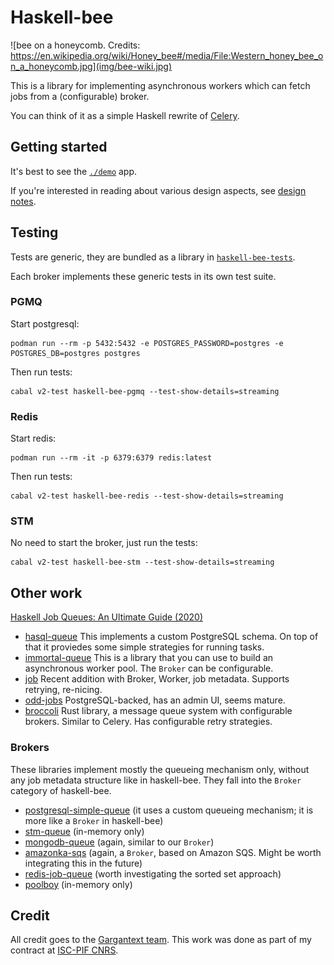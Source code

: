 # Haskell-bee

![bee on a honeycomb. Credits: https://en.wikipedia.org/wiki/Honey_bee#/media/File:Western_honey_bee_on_a_honeycomb.jpg](img/bee-wiki.jpg)

This is a library for implementing asynchronous workers which can fetch jobs from a (configurable) broker.

You can think of it as a simple Haskell rewrite of [Celery](https://docs.celeryq.dev/en/stable/).

## Getting started

It's best to see the [`./demo`](./demo) app.

If you're interested in reading about various design aspects, see
[design notes](./DESIGN_NOTES.md).

## Testing

Tests are generic, they are bundled as a library in
[`haskell-bee-tests`](./haskell-bee-tests).

Each broker implements these generic tests in its own test suite.

### PGMQ

Start postgresql:
```shell
podman run --rm -p 5432:5432 -e POSTGRES_PASSWORD=postgres -e POSTGRES_DB=postgres postgres
```
Then run tests:
```shell
cabal v2-test haskell-bee-pgmq --test-show-details=streaming
```

### Redis

Start redis:
```shell
podman run --rm -it -p 6379:6379 redis:latest
```
Then run tests:
```shell
cabal v2-test haskell-bee-redis --test-show-details=streaming
```

### STM

No need to start the broker, just run the tests:
```shell
cabal v2-test haskell-bee-stm --test-show-details=streaming
```

## Other work

[Haskell Job Queues: An Ultimate Guide (2020)](https://www.haskelltutorials.com/odd-jobs/haskell-job-queues-ultimate-guide.html)

- [hasql-queue](https://hackage.haskell.org/package/hasql-queue) This
  implements a custom PostgreSQL schema. On top of that it proviedes
  some simple strategies for running tasks.
- [immortal-queue](https://hackage.haskell.org/package/immortal-queue)
  This is a library that you can use to build an asynchronous worker
  pool. The `Broker` can be configurable.
- [job](https://hackage.haskell.org/package/job-0.1.1/docs/Job.html)
  Recent addition with Broker, Worker, job metadata. Supports
  retrying, re-nicing.
- [odd-jobs](https://hackage.haskell.org/package/odd-jobs)
  PostgreSQL-backed, has an admin UI, seems mature.
- [broccoli](https://github.com/densumesh/broccoli)
  Rust library, a message queue system with configurable brokers.
  Similar to Celery. Has configurable retry strategies.

### Brokers

These libraries implement mostly the queueing mechanism only, without
any job metadata structure like in haskell-bee. They fall into the
`Broker` category of haskell-bee.

- [postgresql-simple-queue](https://hackage.haskell.org/package/postgresql-simple-queue)
  (it uses a custom queueing mechanism; it is more like a `Broker` in haskell-bee)
- [stm-queue](https://hackage.haskell.org/package/stm-queue) (in-memory only)
- [mongodb-queue](https://hackage.haskell.org/package/mongodb-queue)
  (again, similar to our `Broker`)
- [amazonka-sqs](https://hackage.haskell.org/package/amazonka-sqs)
  (again, a `Broker`, based on Amazon SQS. Might be worth integrating
  this in the future)
- [redis-job-queue](https://hackage.haskell.org/package/redis-job-queue)
  (worth investigating the sorted set approach)
- [poolboy](https://hackage.haskell.org/package/poolboy) (in-memory only)

## Credit

All credit goes to the [Gargantext
team](https://www.gargantext.org/). This work was done as part of my
contract at [ISC-PIF CNRS](https://iscpif.fr/).
